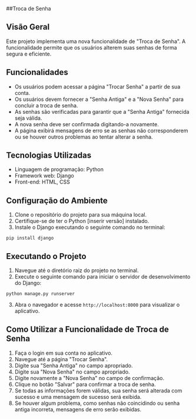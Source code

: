 ##Troca de Senha

## Visão Geral

Este projeto implementa uma nova funcionalidade de "Troca de Senha". A funcionalidade permite que os usuários alterem suas senhas de forma segura e eficiente.

## Funcionalidades

- Os usuários podem acessar a página "Trocar Senha" a partir de sua conta.
- Os usuários devem fornecer a "Senha Antiga" e a "Nova Senha" para concluir a troca de senha.
- As senhas são verificadas para garantir que a "Senha Antiga" fornecida seja válida.
- A nova senha deve ser confirmada digitando-a novamente.
- A página exibirá mensagens de erro se as senhas não corresponderem ou se houver outros problemas ao tentar alterar a senha.

## Tecnologias Utilizadas

- Linguagem de programação: Python
- Framework web: Django
- Front-end: HTML, CSS

## Configuração do Ambiente

1. Clone o repositório do projeto para sua máquina local.
2. Certifique-se de ter o Python [inserir versão] instalado.
3. Instale o Django executando o seguinte comando no terminal:

```
pip install django
```


## Executando o Projeto

1. Navegue até o diretório raiz do projeto no terminal.
2. Execute o seguinte comando para iniciar o servidor de desenvolvimento do Django:

```
python manage.py runserver
```

3. Abra o navegador e acesse `http://localhost:8000` para visualizar o aplicativo.

## Como Utilizar a Funcionalidade de Troca de Senha

1. Faça o login em sua conta no aplicativo.
2. Navegue até a página "Trocar Senha".
3. Digite sua "Senha Antiga" no campo apropriado.
4. Digite sua "Nova Senha" no campo apropriado.
5. Digite novamente a "Nova Senha" no campo de confirmação.
6. Clique no botão "Salvar" para confirmar a troca de senha.
7. Se todas as informações forem válidas, sua senha será alterada com sucesso e uma mensagem de sucesso será exibida.
8. Se houver algum problema, como senhas não coincidindo ou senha antiga incorreta, mensagens de erro serão exibidas.

